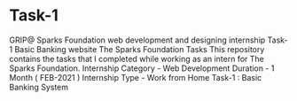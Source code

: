 # Task-1
GRIP@ Sparks Foundation web development and designing internship Task-1 Basic Banking website The Sparks Foundation Tasks This repository contains the tasks that I completed while working as an intern for The Sparks Foundation. Internship Category - Web Development Duration - 1 Month ( FEB-2021 ) Internship Type - Work from Home Task-1 : Basic Banking System

